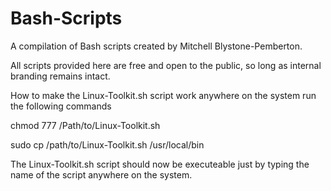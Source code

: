 # Bash-Scripts
A compilation of Bash scripts created by Mitchell Blystone-Pemberton.
<p>All scripts provided here are free and open to the public, so long as internal branding remains intact.</p>

<p>How to make the Linux-Toolkit.sh script work anywhere on the system run the following commands</p>
<p>chmod 777 /Path/to/Linux-Toolkit.sh</p>
<p>sudo cp /path/to/Linux-Toolkit.sh /usr/local/bin</p>
<p>The Linux-Toolkit.sh script should now be executeable just by typing the name of the script anywhere on the system.</p>
